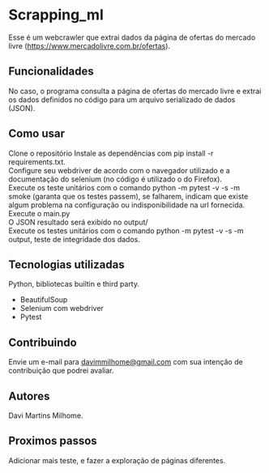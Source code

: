 # Scrapping_ml

Esse é um webcrawler que extrai dados da página de ofertas do mercado livre (https://www.mercadolivre.com.br/ofertas). 

## Funcionalidades
No caso, o programa consulta a página de ofertas do mercado livre e extrai os dados definidos no código para um arquivo serializado de dados (JSON).
 
## Como usar

Clone o repositório
Instale as dependências com pip install -r requirements.txt. <br/>
Configure seu webdriver de acordo com o navegador utilizado e a documentação do selenium (no código é utilizado o do Firefox). <br/>
Execute os teste unitários com o comando  python -m  pytest -v -s -m smoke (garanta que os testes passem), se falharem, indicam que existe algum problema na configuração ou indisponibilidade na url fornecida. <br/>
Execute o main.py <br/>
O JSON resultado será exibido no output/ <br/>
Execute os testes unitários com o comando python -m  pytest -v -s -m output, teste de integridade dos dados. <br/>

## Tecnologias utilizadas
Python, bibliotecas builtin e third party.

 - BeautifulSoup
 - Selenium com webdriver
 - Pytest

## Contribuindo
Envie um e-mail para davimmilhome@gmail.com com sua intenção de contribuição que podrei avaliar.

## Autores
Davi Martins Milhome.

## Proximos passos
Adicionar mais teste, e fazer a exploração de páginas diferentes.



